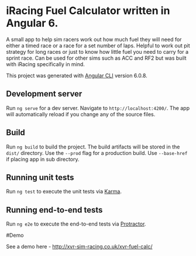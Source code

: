 # iRacing Fuel Calculator written in Angular 6.

A small app to help sim racers work out how much fuel they will need for either a timed race or a race for a set number of laps. Helpful to work out pit strategy for long races or just to know how little fuel you need to carry for a sprint race. Can be used for other sims such as ACC and RF2 but was built with iRacing specifically in mind.

This project was generated with [Angular CLI](https://github.com/angular/angular-cli) version 6.0.8.

## Development server

Run `ng serve` for a dev server. Navigate to `http://localhost:4200/`. The app will automatically reload if you change any of the source files.

## Build

Run `ng build` to build the project. The build artifacts will be stored in the `dist/` directory. Use the `--prod` flag for a production build. Use `--base-href` if placing app in sub directory.

## Running unit tests

Run `ng test` to execute the unit tests via [Karma](https://karma-runner.github.io).

## Running end-to-end tests

Run `ng e2e` to execute the end-to-end tests via [Protractor](http://www.protractortest.org/).

#Demo

See a demo here - http://xvr-sim-racing.co.uk/xvr-fuel-calc/


